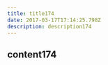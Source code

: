 ```yaml
---
title: title174
date: 2017-03-17T17:14:25.798Z
description: description174
---
```


## content174
  
